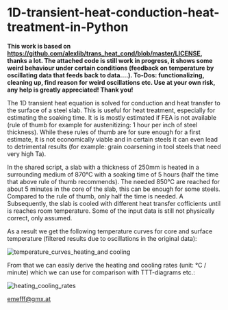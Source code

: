 # 1D-transient-heat-conduction-heat-treatment-in-Python

**This work is based on https://github.com/alexlib/trans_heat_cond/blob/master/LICENSE, thanks a lot. 
The attached code is still work in progress, it shows some weird behaviour under certain conditions (feedback on temperature by oscillating data that feeds back to data....).
To-Dos: functionalizing, cleaning up, find reason for weird oscillations etc.
Use at your own risk, any help is greatly appreciated! Thank you!**

The 1D transient heat equation is solved for conduction and heat transfer to the surface of a steel slab. This is useful for heat treatment, especially for estimating the soaking time. It is is mostly estimated if FEA is not available (rule of thumb for example for austenitizing: 1 hour per inch of steel thickness). 
While these rules of thumb are for sure enough for a first estimate, it is not economically viable and in certain steels it can even lead to detrimental results (for example: grain coarsening in tool steels that need very high Ta).

In the shared script, a slab with a thickness of 250mm is heated in a surrounding medium of 870°C with a soaking time of 5 hours (half the time that above rule of thumb recommends). The needed 850°C are reached for about 5 minutes in the core of the slab, this can be enough for some steels. Compared to the rule of thumb, only half the time is needed. A
Subsequently, the slab is cooled with different heat transfer cofficients until is reaches room temperature. Some of the input data is still not physically correct, only assumed. 

As a result we get the following temperature curves for core and surface temperature (filtered results due to oscillations in the original data):

![temperature_curves_heating_and cooling](https://github.com/emefff/1D-transient-heat-conduction-heat-treatment-in-Python/assets/89903493/8a452010-0967-4baa-8180-616ff71776c7)

From that we can easily derive the heating and cooling rates (unit: °C / minute) which we can use for comparison with TTT-diagrams etc.:

![heating_cooling_rates](https://github.com/emefff/1D-transient-heat-conduction-heat-treatment-in-Python/assets/89903493/868ea857-99b0-4da4-8a55-46c10aa83724)

emefff@gmx.at


